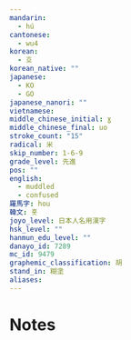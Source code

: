 ```yaml
---
mandarin:
  - hú
cantonese:
  - wu4
korean:
  - 호
korean_native: ""
japanese:
  - KO
  - GO
japanese_nanori: ""
vietnamese:
middle_chinese_initial: ɣ
middle_chinese_final: uo
stroke_count: "15"
radical: 米
skip_number: 1-6-9
grade_level: 先進
pos: ""
english:
  - muddled
  - confused
羅馬字: hou
韓文: 홋
joyo_level: 日本人名用漢字
hsk_level: ""
hanmun_edu_level: ""
danayo_id: 7289
mc_id: 9479
graphemic_classification: 胡
stand_in: 糊塗
aliases:
---
```


# Notes
